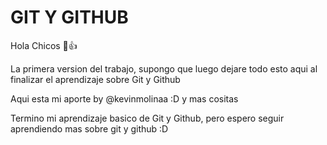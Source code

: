 # GIT Y GITHUB
Hola Chicos 🙂👍

La primera version del trabajo, supongo que luego dejare todo esto aqui al finalizar el aprendizaje sobre Git y Github 

Aqui esta mi aporte by @kevinmolinaa :D y mas cositas 

Termino mi aprendizaje basico de Git y Github, pero espero seguir aprendiendo mas sobre git y github :D